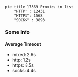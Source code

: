
```mermaid
pie title 17369 Proxies in list
    "HTTP" : 12431
    "HTTPS": 1568
    "SOCKS" : 3893
```

### Some Info
#### Average Timeout

- mixed: 2.6s
- http: 1.2s
- https: 8.5s
- socks: 4.4s